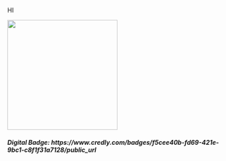 

HI

<html>
<body>

 
 
<img src="https://images.credly.com/size/680x680/images/9b0ac7af-f7ac-4938-96a4-2d4805bfe23f/image.png" style="width: 250px; height: 250px;">

  <h5>Digital Badge: <link>https://www.credly.com/badges/f5cee40b-fd69-421e-9bc1-c8f1f31a7128/public_url</link></h5>
  
 </body>
</html>
